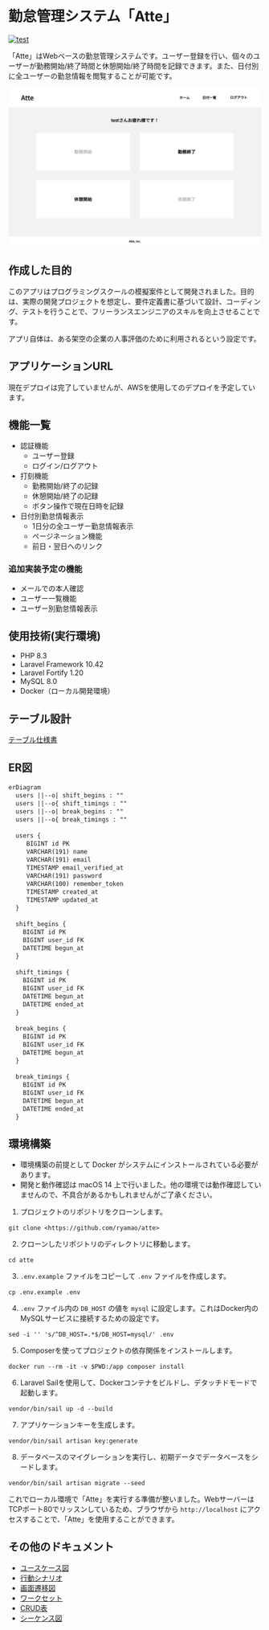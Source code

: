# 勤怠管理システム「Atte」

[![test](https://github.com/ryamao/atte/actions/workflows/laravel.yml/badge.svg?branch=main)](https://github.com/ryamao/atte/actions/workflows/laravel.yml)

「Atte」はWebベースの勤怠管理システムです。ユーザー登録を行い、個々のユーザーが勤務開始/終了時間と休憩開始/終了時間を記録できます。また、日付別に全ユーザーの勤怠情報を閲覧することが可能です。

![打刻ページ](doc/打刻ページ.png)

## 作成した目的

このアプリはプログラミングスクールの模擬案件として開発されました。目的は、実際の開発プロジェクトを想定し、要件定義書に基づいて設計、コーディング、テストを行うことで、フリーランスエンジニアのスキルを向上させることです。

アプリ自体は、ある架空の企業の人事評価のために利用されるという設定です。

## アプリケーションURL

現在デプロイは完了していませんが、AWSを使用してのデプロイを予定しています。

## 機能一覧

- 認証機能
  - ユーザー登録
  - ログイン/ログアウト
- 打刻機能
  - 勤務開始/終了の記録
  - 休憩開始/終了の記録
  - ボタン操作で現在日時を記録
- 日付別勤怠情報表示
  - 1日分の全ユーザー勤怠情報表示
  - ページネーション機能
  - 前日・翌日へのリンク

### 追加実装予定の機能

- メールでの本人確認
- ユーザー一覧機能
- ユーザー別勤怠情報表示

## 使用技術(実行環境)

- PHP 8.3
- Laravel Framework 10.42
- Laravel Fortify 1.20
- MySQL 8.0
- Docker（ローカル開発環境）

## テーブル設計

[テーブル仕様書](doc/テーブル仕様書.md)

## ER図

```mermaid
erDiagram
  users ||--o| shift_begins : ""
  users ||--o{ shift_timings : ""
  users ||--o| break_begins : ""
  users ||--o{ break_timings : ""

  users {
     BIGINT id PK
     VARCHAR(191) name
     VARCHAR(191) email
     TIMESTAMP email_verified_at
     VARCHAR(191) password
     VARCHAR(100) remember_token
     TIMESTAMP created_at
     TIMESTAMP updated_at
  }

  shift_begins {
    BIGINT id PK
    BIGINT user_id FK
    DATETIME begun_at
  }

  shift_timings {
    BIGINT id PK
    BIGINT user_id FK
    DATETIME begun_at
    DATETIME ended_at
  }

  break_begins {
    BIGINT id PK
    BIGINT user_id FK
    DATETIME begun_at
  }

  break_timings {
    BIGINT id PK
    BIGINT user_id FK
    DATETIME begun_at
    DATETIME ended_at
  }
```

## 環境構築

- 環境構築の前提として Docker がシステムにインストールされている必要があります。
- 開発と動作確認は macOS 14 上で行いました。他の環境では動作確認していませんので、不具合があるかもしれませんがご了承ください。

1. プロジェクトのリポジトリをクローンします。

```shell-session
git clone <https://github.com/ryamao/atte>
```

2. クローンしたリポジトリのディレクトリに移動します。

```shell-session
cd atte
```

3. `.env.example` ファイルをコピーして `.env` ファイルを作成します。

```shell-session
cp .env.example .env
```

4. `.env` ファイル内の `DB_HOST` の値を `mysql` に設定します。これはDocker内のMySQLサービスに接続するための設定です。

```shell-session
sed -i '' 's/^DB_HOST=.*$/DB_HOST=mysql/' .env
```

5. Composerを使ってプロジェクトの依存関係をインストールします。

```shell-session
docker run --rm -it -v $PWD:/app composer install
```

6. Laravel Sailを使用して、Dockerコンテナをビルドし、デタッチドモードで起動します。

```shell-session
vendor/bin/sail up -d --build
```

7. アプリケーションキーを生成します。

```shell-session
vendor/bin/sail artisan key:generate
```

8. データベースのマイグレーションを実行し、初期データでデータベースをシードします。

```shell-session
vendor/bin/sail artisan migrate --seed
```

これでローカル環境で「Atte」を実行する準備が整いました。WebサーバーはTCPポート80でリッスンしているため、ブラウザから `http://localhost` にアクセスすることで、「Atte」を使用することができます。

## その他のドキュメント

- [ユースケース図](doc/ユースケース図.md)
- [行動シナリオ](doc/行動シナリオ.md)
- [画面遷移図](doc/画面遷移図.md)
- [ワークセット](doc/ワークセット.md)
- [CRUD表](doc/CRUD表.md)
- [シーケンス図](doc/シーケンス図.md)
